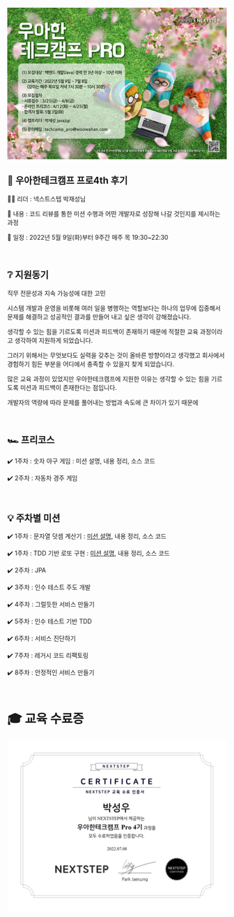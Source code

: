 ![woowa](file/29e56b30-b506-4224-b034-7944958e19c6.jpg)

## 🏫 우아한테크캠프 프로4th 후기

👨‍💼 리더 : 넥스트스텝 박재성님

📃 내용 : 코드 리뷰를 통한 미션 수행과 어떤 개발자로 성장해 나갈 것인지를 제시하는 과정

📆 일정 : 2022년 5월 9일(화)부터 9주간 매주 목 19:30~22:30

​

## ❔ 지원동기

직무 전문성과 지속 가능성에 대한 고민

시스템 개발과 운영을 비롯해 여러 일을 병행하는 역할보다는 하나의 업무에 집중해서 문제를 해결하고 성공적인 결과를 만들어 내고 싶은 생각이 강해졌습니다.


생각할 수 있는 힘을 기르도록 미션과 피드백이 존재하기 때문에 적절한 교육 과정이라고 생각하여 지원하게 되었습니다.


그러기 위해서는 무엇보다도 실력을 갖추는 것이 올바른 방향이라고 생각했고 회사에서 경험하기 힘든 부분을 어디에서 충족할 수 있을지 찾게 되었습니다.

많은 교육 과정이 있었지만 우아한테크캠프에 지원한 이유는 생각할 수 있는 힘을 기르도록 미션과 피드백이 존재한다는 점입니다.

개발자의 역량에 따라 문제를 풀어내는 방법과 속도에 큰 차이가 있기 때문에

​

## 🏎️ 프리코스

✔️ 1주차 : 숫자 야구 게임 : 미션 설명, 내용 정리, 소스 코드

✔️ 2주차 : 자동차 경주 게임

​

## 💡 주차별 미션

✔️ 1주차 : 문자열 덧셈 계산기 : [미션 설명](docs/STEP1_CALCULATOR.md), 내용 정리, 소스 코드 

✔️ 1주차 : TDD 기반 로또 구현 : [미션 설명](docs/STEP1_LOTTO.md), 내용 정리, 소스 코드

✔️ 2주차 : JPA

✔️ 3주차 : 인수 테스트 주도 개발

✔️ 4주차 : 그럴듯한 서비스 만들기

✔️ 5주차 : 인수 테스트 기반 TDD

✔️ 6주차 : 서비스 진단하기

✔️ 7주차 : 레거시 코드 리팩토링

✔️ 8주차 : 안정적인 서비스 만들기

​

# 🎓 교육 수료증

![woowa](file/90f15e16-5ecf-4b0d-a5aa-944bcb965aac.jpg)
